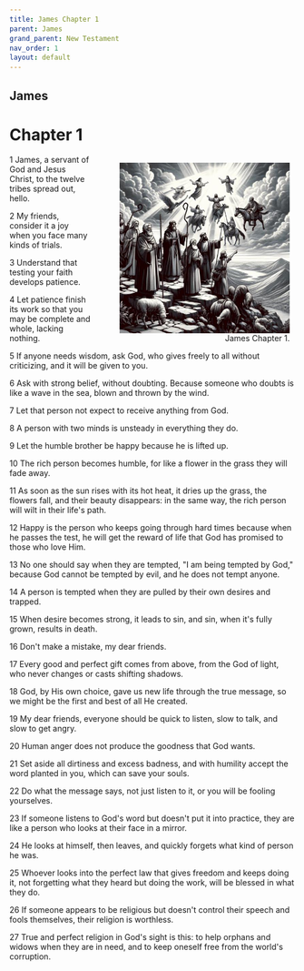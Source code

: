 ```yaml
---
title: James Chapter 1
parent: James
grand_parent: New Testament
nav_order: 1
layout: default
---
```


## James

# Chapter 1

<figure style="float: right; margin-right: 10px;">
    <img src="/assets/Image/James/500/1.jpg" alt="James Chapter 1" style="width: 300px; height: 300px; float: right;padding-left: 10px;"/>
    <figcaption style="clear: both;text-align: right;">James Chapter 1.</figcaption>
</figure>
1 James, a servant of God and Jesus Christ, to the twelve tribes spread out, hello.

2 My friends, consider it a joy when you face many kinds of trials.

3 Understand that testing your faith develops patience.

4 Let patience finish its work so that you may be complete and whole, lacking nothing.

5 If anyone needs wisdom, ask God, who gives freely to all without criticizing, and it will be given to you.

6 Ask with strong belief, without doubting. Because someone who doubts is like a wave in the sea, blown and thrown by the wind.

7 Let that person not expect to receive anything from God.

8 A person with two minds is unsteady in everything they do.

9 Let the humble brother be happy because he is lifted up.

10 The rich person becomes humble, for like a flower in the grass they will fade away.

11 As soon as the sun rises with its hot heat, it dries up the grass, the flowers fall, and their beauty disappears: in the same way, the rich person will wilt in their life's path.

12 Happy is the person who keeps going through hard times because when he passes the test, he will get the reward of life that God has promised to those who love Him.

13 No one should say when they are tempted, "I am being tempted by God," because God cannot be tempted by evil, and he does not tempt anyone.

14 A person is tempted when they are pulled by their own desires and trapped.

15 When desire becomes strong, it leads to sin, and sin, when it's fully grown, results in death.

16 Don't make a mistake, my dear friends.

17 Every good and perfect gift comes from above, from the God of light, who never changes or casts shifting shadows.

18 God, by His own choice, gave us new life through the true message, so we might be the first and best of all He created.

19 My dear friends, everyone should be quick to listen, slow to talk, and slow to get angry.

20 Human anger does not produce the goodness that God wants.

21 Set aside all dirtiness and excess badness, and with humility accept the word planted in you, which can save your souls.

22 Do what the message says, not just listen to it, or you will be fooling yourselves.

23 If someone listens to God's word but doesn't put it into practice, they are like a person who looks at their face in a mirror.

24 He looks at himself, then leaves, and quickly forgets what kind of person he was.

25 Whoever looks into the perfect law that gives freedom and keeps doing it, not forgetting what they heard but doing the work, will be blessed in what they do.

26 If someone appears to be religious but doesn't control their speech and fools themselves, their religion is worthless.

27 True and perfect religion in God's sight is this: to help orphans and widows when they are in need, and to keep oneself free from the world's corruption.


